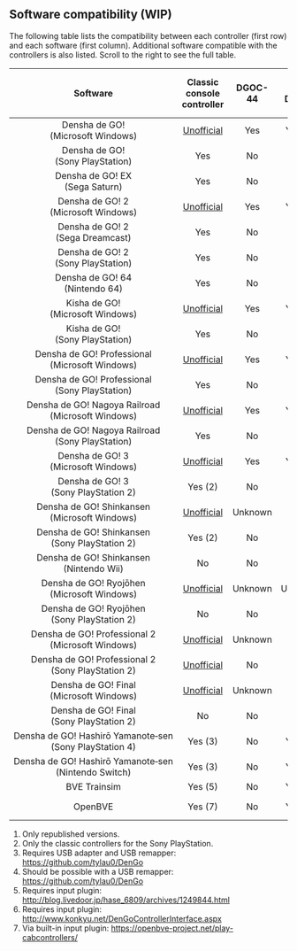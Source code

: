 ## Software compatibility (WIP)

The following table lists the compatibility between each controller (first row) and each software (first column). Additional software compatible with the controllers is also listed. Scroll to the right to see the full table.

| Software                                                                              | Classic console controller                                                        | DGOC-44 | DGC-255<br/>DGOC-44U | DRC-184<br/>DYC-288 | TCPP-20009<br/>TCPP-20012                                | TCPP-20011                                               | TCPP-20014 | TCPP-20017 | OHC-PC01 |
|:-------------------------------------------------------------------------------------:|:---------------------------------------------------------------------------------:|:-------:|:--------------------:|:-------------------:|:--------------------------------------------------------:|:--------------------------------------------------------:|:----------:|:----------:|:--------:|
| Densha&nbsp;de&nbsp;GO!<br/>(Microsoft Windows)                                       | [Unofficial](../adapters#converter-tool-by-autotraintas)                          | Yes     | Yes (1)              | No                  | [Unofficial](../adapters#converter-tool-by-autotraintas) | [Unofficial](../adapters#converter-tool-by-autotraintas) | No         | No         | Yes      |
| Densha&nbsp;de&nbsp;GO!<br/>(Sony PlayStation)                                        | Yes                                                                               | No      | No                   | No                  | No                                                       | No                                                       | No         | No         | No       |
| Densha&nbsp;de&nbsp;GO!&nbsp;EX<br/>(Sega Saturn)                                     | Yes                                                                               | No      | No                   | No                  | No                                                       | No                                                       | No         | No         | No       |
| Densha&nbsp;de&nbsp;GO!&nbsp;2<br/>(Microsoft Windows)                                | [Unofficial](../adapters#converter-tool-by-autotraintas)                          | Yes     | Yes (1)              | No                  | [Unofficial](../adapters#converter-tool-by-autotraintas) | [Unofficial](../adapters#converter-tool-by-autotraintas) | No         | No         | Yes      |
| Densha&nbsp;de&nbsp;GO!&nbsp;2<br/>(Sega Dreamcast)                                   | Yes                                                                               | No      | No                   | No                  | No                                                       | No                                                       | No         | No         | No       |
| Densha&nbsp;de&nbsp;GO!&nbsp;2<br/>(Sony PlayStation)                                 | Yes                                                                               | No      | No                   | No                  | No                                                       | No                                                       | No         | No         | No       |
| Densha&nbsp;de&nbsp;GO!&nbsp;64<br/>(Nintendo 64)                                     | Yes                                                                               | No      | No                   | No                  | No                                                       | No                                                       | No         | No         | No       |
| Kisha&nbsp;de&nbsp;GO!<br/>(Microsoft Windows)                                        | [Unofficial](../adapters#converter-tool-by-autotraintas)                          | Yes     | Yes (1)              | No                  | [Unofficial](../adapters#converter-tool-by-autotraintas) | [Unofficial](../adapters#converter-tool-by-autotraintas) | No         | No         | Yes      |
| Kisha&nbsp;de&nbsp;GO!<br/>(Sony PlayStation)                                         | Yes                                                                               | No      | No                   | No                  | No                                                       | No                                                       | No         | No         | No       |
| Densha&nbsp;de&nbsp;GO!&nbsp;Professional<br/>(Microsoft Windows)                     | [Unofficial](../adapters#converter-tool-by-autotraintas)                          | Yes     | Yes (1)              | No                  | [Unofficial](../adapters#converter-tool-by-autotraintas) | [Unofficial](../adapters#converter-tool-by-autotraintas) | No         | No         | Yes      |
| Densha&nbsp;de&nbsp;GO!&nbsp;Professional<br/>(Sony PlayStation)                      | Yes                                                                               | No      | No                   | No                  | No                                                       | No                                                       | No         | No         | No       |
| Densha&nbsp;de&nbsp;GO!&nbsp;Nagoya&nbsp;Railroad<br/>(Microsoft Windows)             | [Unofficial](../adapters#converter-tool-by-autotraintas)                          | Yes     | Yes (1)              | No                  | [Unofficial](../adapters#converter-tool-by-autotraintas) | [Unofficial](../adapters#converter-tool-by-autotraintas) | No         | No         | Yes      |
| Densha&nbsp;de&nbsp;GO!&nbsp;Nagoya&nbsp;Railroad<br/>(Sony PlayStation)              | Yes                                                                               | No      | No                   | No                  | No                                                       | No                                                       | No         | No         | No       |
| Densha&nbsp;de&nbsp;GO!&nbsp;3<br/>(Microsoft Windows)                                | [Unofficial](../adapters#converter-tool-by-autotraintas)                          | Yes     | Yes (1)              | No                  | [Unofficial](../adapters#converter-tool-by-autotraintas) | [Unofficial](../adapters#converter-tool-by-autotraintas) | No         | No         | Yes      |
| Densha&nbsp;de&nbsp;GO!&nbsp;3<br/>(Sony PlayStation 2)                               | Yes (2)                                                                           | No      | No                   | No                  | Yes                                                      | No                                                       | No         | No         | No       |
| Densha&nbsp;de&nbsp;GO!&nbsp;Shinkansen<br/>(Microsoft Windows)                       | [Unofficial](../adapters#converter-tool-by-autotraintas)                          | Unknown | Yes                  | No                  | [Unofficial](../adapters#converter-tool-by-autotraintas) | [Unofficial](../adapters#converter-tool-by-autotraintas) | No         | No         | Yes      |
| Densha&nbsp;de&nbsp;GO!&nbsp;Shinkansen<br/>(Sony PlayStation 2)                      | Yes (2)                                                                           | No      | No                   | No                  | Yes                                                      | Yes                                                      | No         | No         | No       |
| Densha&nbsp;de&nbsp;GO!&nbsp;Shinkansen<br/>(Nintendo Wii)                            | No                                                                                | No      | No                   | No                  | No                                                       | No                                                       | No         | Yes        | No       |
| Densha&nbsp;de&nbsp;GO!&nbsp;Ryojōhen<br/>(Microsoft Windows)                         | [Unofficial](../adapters#converter-tool-by-autotraintas)                          | Unknown | Unknown              | Yes                 | [Unofficial](../adapters#converter-tool-by-autotraintas) | [Unofficial](../adapters#converter-tool-by-autotraintas) | No         | No         | Yes      |
| Densha&nbsp;de&nbsp;GO!&nbsp;Ryojōhen<br/>(Sony PlayStation 2)                        | No                                                                                | No      | No                   | No                  | Yes                                                      | Yes                                                      | Yes        | No         | No       |
| Densha&nbsp;de&nbsp;GO!&nbsp;Professional&nbsp;2<br/>(Microsoft Windows)              | [Unofficial](../adapters#converter-tool-by-autotraintas)                          | Unknown | Yes                  | Yes                 | [Unofficial](../adapters#converter-tool-by-autotraintas) | [Unofficial](../adapters#converter-tool-by-autotraintas) | No         | No         | Yes      |
| Densha&nbsp;de&nbsp;GO!&nbsp;Professional&nbsp;2<br/>(Sony PlayStation 2)             | [Unofficial](../adapters#playstation-2-cheat-codes-for-playstation-1-controllers) | No      | No                   | No                  | Yes                                                      | Yes                                                      | Yes        | No         | No       |
| Densha&nbsp;de&nbsp;GO!&nbsp;Final<br/>(Microsoft Windows)                            | [Unofficial](../adapters#converter-tool-by-autotraintas)                          | Unknown | Yes                  | Yes                 | [Unofficial](../adapters#converter-tool-by-autotraintas) | [Unofficial](../adapters#converter-tool-by-autotraintas) | No         | No         | Yes      |
| Densha&nbsp;de&nbsp;GO!&nbsp;Final<br/>(Sony PlayStation 2)                           | No                                                                                | No      | No                   | No                  | Yes                                                      | Yes                                                      | Yes        | No         | No       |
| Densha&nbsp;de&nbsp;GO!&nbsp;Hashirō&nbsp;Yamanote&#8209;sen<br/>(Sony PlayStation 4) | Yes (3)                                                                           | No      | Yes (4)              | Untested (4)        | No                                                       | No                                                       | No         | No         | Yes      |
| Densha&nbsp;de&nbsp;GO!&nbsp;Hashirō&nbsp;Yamanote&#8209;sen<br/>(Nintendo Switch)    | Yes (3)                                                                           | No      | Yes (4)              | Untested (4)        | No                                                       | No                                                       | No         | No         | Yes      |
| BVE Trainsim                                                                          | Yes (5)                                                                           | No      | Yes (6)              | No                  | No                                                       | No                                                       | No         | No         | Yes      |
| OpenBVE                                                                               | Yes (7)                                                                           | No      | Yes (8)              | No                  | No                                                       | No                                                       | No         | No         | Yes (7)  |

1. Only republished versions.
2. Only the classic controllers for the Sony PlayStation.
3. Requires USB adapter and USB remapper: https://github.com/tylau0/DenGo
4. Should be possible with a USB remapper: https://github.com/tylau0/DenGo
5. Requires input plugin: http://blog.livedoor.jp/hase_6809/archives/1249844.html
6. Requires input plugin: http://www.konkyu.net/DenGoControllerInterface.aspx
7. Via built-in input plugin: https://openbve-project.net/play-cabcontrollers/
